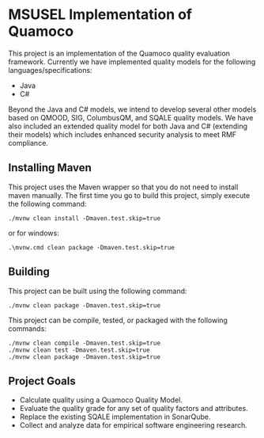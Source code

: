 # MSUSEL Implementation of Quamoco

This project is an implementation of the Quamoco quality evaluation framework. Currently we have implemented quality models for the following languages/specifications:

* Java
* C#

Beyond the Java and C# models, we intend to develop several other models based on QMOOD, SIG, ColumbusQM, and SQALE quality models.
We have also included an extended quality model for both Java and C# (extending their models) which includes enhanced security analysis to
meet RMF compliance.

## Installing Maven

This project uses the Maven wrapper so that you do not need to install maven manually.
The first time you go to build this project, simply execute the following command:

```
./mvnw clean install -Dmaven.test.skip=true
```
or for windows:
```
.\mvnw.cmd clean package -Dmaven.test.skip=true
```

## Building

This project can be built using the following command:

```
./mvnw clean package -Dmaven.test.skip=true
```

This project can be compile, tested, or packaged with the following commands:

```
./mvnw clean compile -Dmaven.test.skip=true
./mvnw clean test -Dmaven.test.skip=true
./mvnw clean package -Dmaven.test.skip=true
```

## Project Goals
* Calculate quality using a Quamoco Quality Model.
* Evaluate the quality grade for any set of quality factors and attributes.
* Replace the existing SQALE implementation in SonarQube.
* Collect and analyze data for empirical software engineering research.